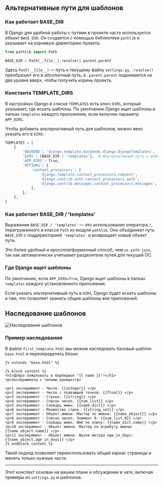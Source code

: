 ## Альтернативные пути для шаблонов

### Как работает BASE_DIR

В Django для удобной работы с путями в проекте часто используется объект `BASE_DIR`. Он создается с помощью библиотеки `pathlib` и указывает на корневую директорию проекта.

```python
from pathlib import Path

BASE_DIR = Path(__file__).resolve().parent.parent
```

Здесь `Path(__file__)` — путь к текущему файлу `settings.py`, `.resolve()` преобразует его в абсолютный путь, а `.parent.parent` поднимается на два уровня вверх, чтобы получить корень проекта.

### Константа TEMPLATE_DIRS

В настройках Django в списке `TEMPLATES` есть ключ `DIRS`, который указывает, где искать шаблоны. По умолчанию Django ищет шаблоны в папках `templates` каждого приложения, если включен параметр `APP_DIRS`.

Чтобы добавить альтернативный путь для шаблонов, можно явно указать его в `DIRS`:

```python
TEMPLATES = [
    {
        'BACKEND': 'django.template.backends.django.DjangoTemplates',
        'DIRS': [BASE_DIR / 'templates'],  # Альтернативный путь к шаблонам
        'APP_DIRS': True,
        'OPTIONS': {
            'context_processors': [
                'django.template.context_processors.request',
                'django.contrib.auth.context_processors.auth',
                'django.contrib.messages.context_processors.messages',
            ],
        },
    },
]
```

### Как работает BASE_DIR / 'templates'

Выражение `BASE_DIR / 'templates'` — это использование оператора `/`, перегруженного в классе `Path` из модуля `pathlib`. Оно объединяет путь `BASE_DIR` с поддиректорией `'templates'` и возвращает новый объект пути.

Это более удобный и кроссплатформенный способ, чем `os.path.join`, так как автоматически учитывает разделители путей для текущей ОС.

### Где Django ищет шаблоны

По умолчанию, если `APP_DIRS=True`, Django ищет шаблоны в папках `templates` каждого установленного приложения.

Если указать альтернативный путь в `DIRS`, Django будет искать шаблоны и там, что позволяет хранить общие шаблоны вне приложений.

## Наследование шаблонов

![Наследование шаблонов](images/base_html.png)

### Пример наследования

В файле `first_template.html` мы можем наследовать базовый шаблон `base.html` и переопределять блоки:

```django
{% extends "base.html" %}

{% block content %}
<h1>Добро пожаловать в барбершоп "{{ name }}"!</h1>
<p>Эксперименты с типами данных</p>

<p>1 эксперимент - Число. {{integer}} </p>
<p>2 эксперимент - Число с плавающей точкой. {{float}} </p>
<p>3 эксперимент - Строка. {{string}} </p>
<p>4 эксперимент - Список чисел. {{num_list}} </p>
<p>5 эксперимент - Словарь имен. {{name_dict}} </p>
<p>6 эксперимент - Множество строк. {{string_set}} </p>
<p>7 эксперимент - Объект имени. Мастер по имени: {{name_object}} </p>
<p>8 эксперимент - Список чисел. Элемент 0: {{num_list.0}} </p>
<p>9 эксперимент - Словарь имен. Имя по ключу: {{name_dict.name}} </p>
<p>10 эксперимент - Объект имени. Мастер по атрибуту имени: {{name_object.name}} </p>
<p>11 эксперимент - Объект имени. Вызов метода age_in_days: {{name_object.age_in_days}} </p>
{% endblock content %}
```

Такой подход позволяет переиспользовать общий каркас страницы и менять только нужные части.

---

Этот конспект основан на вашем плане и обсуждении в чате, включая примеры из `settings.py` и шаблонов.